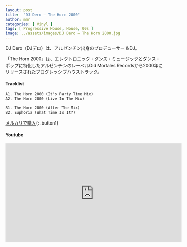 ```yaml
---
layout: post
title:  "DJ Dero – The Horn 2000"
author: mmr
categories: [ Vinyl ]
tags: [ Progressive House, House, 00s ]
image: ../assets/images/DJ Dero – The Horn 2000.jpg
---
```


DJ Dero（DJデロ）は、アルゼンチン出身のプロデューサー＆DJ。

「The Horn 2000」は、エレクトロニック・ダンス・ミュージックとダンス・ポップに特化したアルゼンチンのレーベルOid Mortales Recordsから2000年にリリースされたプログレッシブハウストラック。

#### Tracklist
```md
A1. The Horn 2000 (It's Party Time Mix)
A2. The Horn 2000 (Live In The Mix)

B1. The Horn 2000 (After The Mix)
B2. Euphoria (What Time Is It?)
```

[メルカリで購入](https://jp.mercari.com/item/m47009934886?afid=6142608987){: .button1}

#### Youtube
<iframe width="560" height="315" src="https://www.youtube.com/embed/Buu8GHSCMhs?si=gVV8UXrV2pFLutL8" title="YouTube video player" frameborder="0" allow="accelerometer; autoplay; clipboard-write; encrypted-media; gyroscope; picture-in-picture; web-share" referrerpolicy="strict-origin-when-cross-origin" allowfullscreen></iframe>